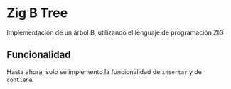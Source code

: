 # Zig B Tree

Implementación de un árbol B, utilizando el lenguaje de programación ZIG

## Funcionalidad

Hasta ahora, solo se implemento la funcionalidad de `insertar` y de `contiene`.
